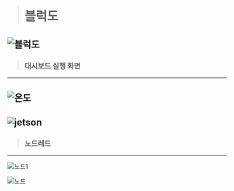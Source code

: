 > # 블럭도

![블럭도](https://user-images.githubusercontent.com/105426580/174712093-0de2b767-79c2-44f0-a2f2-8ce4480d62f4.png)
---
> ### 대시보드 실행 화면   
---
![온도](https://user-images.githubusercontent.com/105426580/174710459-24a59c31-a4d6-4b8e-b695-5b9a26202a88.PNG)
---
![jetson](https://user-images.githubusercontent.com/105426580/174945155-79f7bf33-6a0c-4a63-8774-4ee307b752d1.png)
---
> ### 노드레드
---
![노드1](https://user-images.githubusercontent.com/105426580/174947441-82d75959-ebf2-4032-86d6-16216a781a8d.png)

![노드](https://user-images.githubusercontent.com/105426580/174947028-57c10dbd-2546-470e-8ee4-732e645c515e.png)
